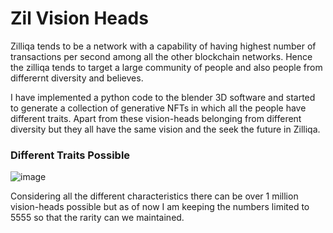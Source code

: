 # Zil Vision Heads

Zilliqa tends to be a network with a capability of having highest number of transactions per second among all the other blockchain networks. Hence the zilliqa tends to target a large community of people and also people from differernt diversity and believes.

I have implemented a python code to the blender 3D software and started to generate a collection of generative NFTs in which all the people have different traits. Apart from these vision-heads belonging from different diversity but they all have the same vision and the seek the future in Zilliqa.

### Different Traits Possible
![image](https://user-images.githubusercontent.com/87076049/138468217-ffdf482c-c0c5-45a1-b837-0eba1c04a2ae.jpeg)

Considering all the different characteristics there can be over 1 million vision-heads possible but as of now I am keeping the numbers limited to 5555 so that the rarity can we maintained.

